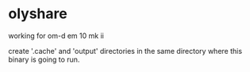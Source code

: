 # olyshare

working for om-d em 10 mk ii

create '.cache' and 'output' directories in the same directory where this binary is going to run.
